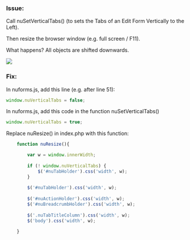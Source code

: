 ### Issue: 

Call nuSetVerticalTabs() (to sets the Tabs of an Edit Form Vertically to the Left).

Then resize the browser window (e.g. full screen / F11).

What happens? All objects are shifted downwards.



<p align="left">
  <img src="screenshots/nuSetVerticalTabs.gif">
</p>


### Fix:

In nuforms.js, add this line (e.g. after line 51):

```javascript
window.nuVerticalTabs = false;
```

In nuforms.js, add this code in the function nuSetVerticalTabs()

```javascript
window.nuVerticalTabs = true;
```


Replace nuResize() in index.php with this function:

```javascript
	function nuResize(){

		var w = window.innerWidth;
		
		if (! window.nuVerticalTabs) {		
			$('#nuTabHolder').css('width', w);
		}
		
		$('#nuTabHolder').css('width', w);
			
		$('#nuActionHolder').css('width', w);
		$('#nuBreadcrumbHolder').css('width', w);
		
		$('.nuTabTitleColumn').css('width', w);
		$('body').css('width', w);
				
	}
```  
